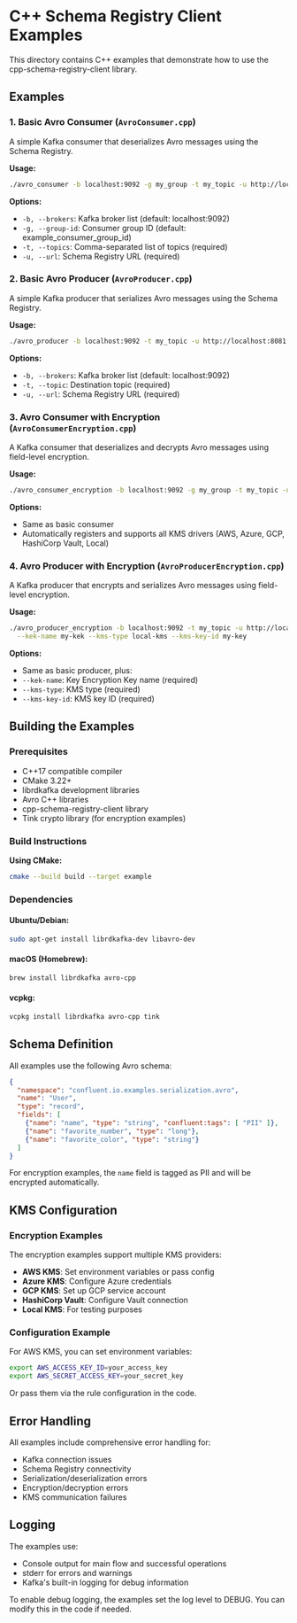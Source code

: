 # C++ Schema Registry Client Examples

This directory contains C++ examples that demonstrate how to use the cpp-schema-registry-client library.

## Examples

### 1. Basic Avro Consumer (`AvroConsumer.cpp`)
A simple Kafka consumer that deserializes Avro messages using the Schema Registry.

**Usage:**
```bash
./avro_consumer -b localhost:9092 -g my_group -t my_topic -u http://localhost:8081
```

**Options:**
- `-b, --brokers`: Kafka broker list (default: localhost:9092)
- `-g, --group-id`: Consumer group ID (default: example_consumer_group_id)
- `-t, --topics`: Comma-separated list of topics (required)
- `-u, --url`: Schema Registry URL (required)

### 2. Basic Avro Producer (`AvroProducer.cpp`)
A simple Kafka producer that serializes Avro messages using the Schema Registry.

**Usage:**
```bash
./avro_producer -b localhost:9092 -t my_topic -u http://localhost:8081
```

**Options:**
- `-b, --brokers`: Kafka broker list (default: localhost:9092)
- `-t, --topic`: Destination topic (required)
- `-u, --url`: Schema Registry URL (required)

### 3. Avro Consumer with Encryption (`AvroConsumerEncryption.cpp`)
A Kafka consumer that deserializes and decrypts Avro messages using field-level encryption.

**Usage:**
```bash
./avro_consumer_encryption -b localhost:9092 -g my_group -t my_topic -u http://localhost:8081
```

**Options:**
- Same as basic consumer
- Automatically registers and supports all KMS drivers (AWS, Azure, GCP, HashiCorp Vault, Local)

### 4. Avro Producer with Encryption (`AvroProducerEncryption.cpp`)
A Kafka producer that encrypts and serializes Avro messages using field-level encryption.

**Usage:**
```bash
./avro_producer_encryption -b localhost:9092 -t my_topic -u http://localhost:8081 \
  --kek-name my-kek --kms-type local-kms --kms-key-id my-key
```

**Options:**
- Same as basic producer, plus:
- `--kek-name`: Key Encryption Key name (required)
- `--kms-type`: KMS type (required)
- `--kms-key-id`: KMS key ID (required)

## Building the Examples

### Prerequisites
- C++17 compatible compiler
- CMake 3.22+
- librdkafka development libraries
- Avro C++ libraries
- cpp-schema-registry-client library
- Tink crypto library (for encryption examples)

### Build Instructions

**Using CMake:**
```bash
cmake --build build --target example
```

### Dependencies

#### Ubuntu/Debian:
```bash
sudo apt-get install librdkafka-dev libavro-dev
```

#### macOS (Homebrew):
```bash
brew install librdkafka avro-cpp
```

#### vcpkg:
```bash
vcpkg install librdkafka avro-cpp tink
```

## Schema Definition

All examples use the following Avro schema:

```json
{
  "namespace": "confluent.io.examples.serialization.avro",
  "name": "User",
  "type": "record",
  "fields": [
    {"name": "name", "type": "string", "confluent:tags": [ "PII" ]},
    {"name": "favorite_number", "type": "long"},
    {"name": "favorite_color", "type": "string"}
  ]
}
```

For encryption examples, the `name` field is tagged as PII and will be encrypted automatically.

## KMS Configuration

### Encryption Examples
The encryption examples support multiple KMS providers:

- **AWS KMS**: Set environment variables or pass config
- **Azure KMS**: Configure Azure credentials
- **GCP KMS**: Set up GCP service account
- **HashiCorp Vault**: Configure Vault connection
- **Local KMS**: For testing purposes

### Configuration Example
For AWS KMS, you can set environment variables:
```bash
export AWS_ACCESS_KEY_ID=your_access_key
export AWS_SECRET_ACCESS_KEY=your_secret_key
```

Or pass them via the rule configuration in the code.

## Error Handling

All examples include comprehensive error handling for:
- Kafka connection issues
- Schema Registry connectivity
- Serialization/deserialization errors
- Encryption/decryption errors
- KMS communication failures

## Logging

The examples use:
- Console output for main flow and successful operations
- stderr for errors and warnings
- Kafka's built-in logging for debug information

To enable debug logging, the examples set the log level to DEBUG. You can modify this in the code if needed.

